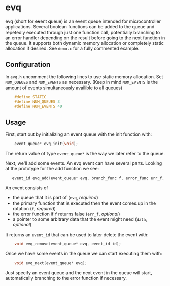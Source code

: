 # evq
evq (short for **ev**ent **q**ueue) is an event queue intended for microcontroller applications. Several boolean functions can be added to the queue and repetedly executed through just one function call, potentially branching to an error handler depending on the result before going to the next function in the queue. It supports both dynamic memory allocation or completely static allocation if desired. See `demo.c` for a fully commented example.

## Configuration
In `evq.h` uncomment the following lines to use static memory allocation. Set `NUM_QUEUES` and `NUM_EVENTS` as necessary.
(Keep in mind `NUM_EVENTS` is the amount of events simultaneously availible to all queues)
``` C
    #define STATIC
    #define NUM_QUEUES 3
    #define NUM_EVENTS 40
````
## Usage
First, start out by initializing an event queue with the init function with:
``` C
    event_queue* evq_init(void);
```
The return value of type `event_queue*` is the way we later refer to the queue. 

Next, we'll add some events. An evq event can have several parts. Looking at the prototype for the add function we see:
 ``` C   
    event_id evq_add(event_queue* evq, branch_func f, error_func err_f, void* data);
```
An event consists of 

 - the queue that it is part of (`evq`, *required*)
 - the primary function that is executed then the event comes up in the rotation (`f`, *required*)
 - the error function if `f` returns false (`err_f`, *optional*)
 - a pointer to some arbitrary data that the event might need (`data`, *optional*)

It returns an `event_id` that can be used to later delete the event with: 
``` C
    void evq_remove(event_queue* evq, event_id id);
```
Once we have some events in the queue we can start executing them with:
``` C
    void evq_next(event_queue* evq);
```
Just specify an event queue and the next event in the queue will start, automatically branching to the error function if necessary.  